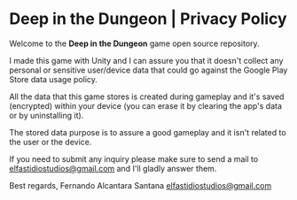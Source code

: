 # **Deep in the Dungeon** | **Privacy Policy**

Welcome to the **Deep in the Dungeon** game open source repository.

I made this game with Unity and I can assure you that it doesn't collect any personal or sensitive user/device data that could go against the Google Play Store data usage policy.

All the data that this game stores is created during gameplay and it's saved (encrypted) within your device (you can erase it by clearing the app's data or by uninstalling it).

The stored data purpose is to assure a good gameplay and it isn't related to the user or the device.

If you need to submit any inquiry please make sure to send a mail to [elfastidiostudios@gmail.com](mailto:elfastidiostudios@gmail.com) and I'll gladly answer them.

Best regards,
Fernando Alcantara Santana
[elfastidiostudios@gmail.com](mailto:elfastidiostudios@gmail.com)
